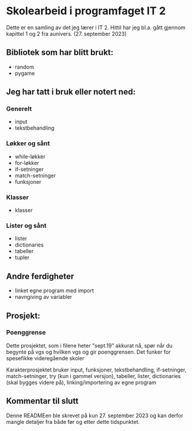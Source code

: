 # Skolearbeid i programfaget IT 2
Dette er en samling av det jeg lærer i IT 2. Hittil har jeg bl.a. gått gjennom kapittel 1 og 2 fra aunivers. (27. september 2023)

## Bibliotek som har blitt brukt:
- random
- pygame
## Jeg har tatt i bruk eller notert ned:
### Generelt
- input
- tekstbehandling
### Løkker og sånt
- while-løkker
- for-løkker
- if-setninger 
- match-setninger 
- funksjoner
### Klasser
- klasser 
### Lister og sånt
- lister
- dictionaries
- tabeller
- tupler

## Andre ferdigheter
- linket egne program med import
- navngiving av variabler
## Prosjekt:
### Poenggrense 
Dette prosjektet, som i filene heter "sept.19" akkurat nå, spør når du begynte på vgs og hvilken vgs og gir poenggrensen. Det funker for spesefikke videregående skoler

Karakterprosjektet bruker input, funksjoner, tekstbehandling, if-setninger, match-setninger, try (kun i gammel versjon), tabeller, lister, dictionaries (skal bygges videre på), linking/importering av egne program
## Kommentar til slutt
Denne READMEen ble skrevet på kun 27. september 2023 og kan derfor mangle detaljer fra både før og etter dette tidspunktet.
